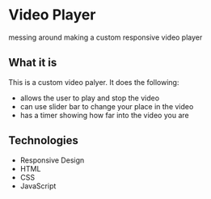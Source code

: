 # Video Player
messing around making a custom responsive video player


## What it is
This is a custom video palyer. It does the following:
- allows the user to play and stop the video
- can use slider bar to change your place in the video
- has a timer showing how far into the video you are


## Technologies
- Responsive Design
- HTML
- CSS 
- JavaScript



